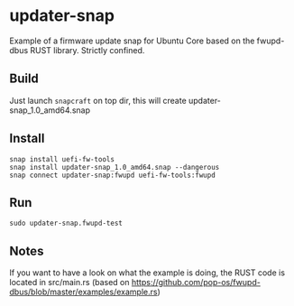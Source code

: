 # updater-snap
Example of a firmware update snap for Ubuntu Core based on the fwupd-dbus RUST library. Strictly confined.

## Build
Just launch ```snapcraft``` on top dir, this will create updater-snap_1.0_amd64.snap 

## Install
```
snap install uefi-fw-tools
snap install updater-snap_1.0_amd64.snap --dangerous
snap connect updater-snap:fwupd uefi-fw-tools:fwupd
```

## Run
```
sudo updater-snap.fwupd-test
```

## Notes
If you want to have a look on what the example is doing, the RUST code is located in src/main.rs (based on https://github.com/pop-os/fwupd-dbus/blob/master/examples/example.rs)
